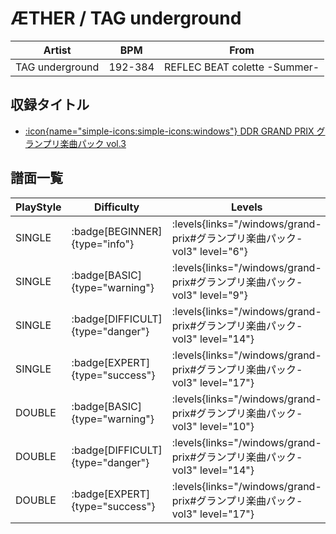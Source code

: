 # ÆTHER / TAG underground

|Artist|BPM|From|
|------|---|----|
|TAG underground|192-384|REFLEC BEAT colette -Summer-|

## 収録タイトル

- [:icon{name="simple-icons:simple-icons:windows"} DDR GRAND PRIX グランプリ楽曲パック vol.3](/windows/grand-prix#グランプリ楽曲パック-vol3)

## 譜面一覧

|PlayStyle|Difficulty|Levels|Notes|Movie|
|---------|----------|------|-----|-----|
|SINGLE| :badge[BEGINNER]{type="info"}| :levels{links="/windows/grand-prix#グランプリ楽曲パック-vol3" level="6"}|215/11||
|SINGLE| :badge[BASIC]{type="warning"}| :levels{links="/windows/grand-prix#グランプリ楽曲パック-vol3" level="9"}|372/26||
|SINGLE| :badge[DIFFICULT]{type="danger"}| :levels{links="/windows/grand-prix#グランプリ楽曲パック-vol3" level="14"}|551/23||
|SINGLE| :badge[EXPERT]{type="success"}| :levels{links="/windows/grand-prix#グランプリ楽曲パック-vol3" level="17"}|704/6||
|DOUBLE| :badge[BASIC]{type="warning"}| :levels{links="/windows/grand-prix#グランプリ楽曲パック-vol3" level="10"}|368/25||
|DOUBLE| :badge[DIFFICULT]{type="danger"}| :levels{links="/windows/grand-prix#グランプリ楽曲パック-vol3" level="14"}|550/19||
|DOUBLE| :badge[EXPERT]{type="success"}| :levels{links="/windows/grand-prix#グランプリ楽曲パック-vol3" level="17"}|688/9||
